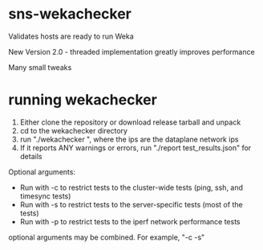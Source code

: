 # sns-wekachecker
Validates hosts are ready to run Weka


New Version 2.0 - threaded implementation greatly improves performance

Many small tweaks

# running wekachecker

1. Either clone the repository or download release tarball and unpack
2. cd to the wekachecker directory
3. run "./wekachecker <list of ips>", where the ips are the dataplane network ips
4. If it reports ANY warnings or errors, run "./report test_results.json" for details
  
Optional arguments:
  * Run with -c to restrict tests to the cluster-wide tests (ping, ssh, and timesync tests)
  * Run with -s to restrict tests to the server-specific tests (most of the tests)
  * Run with -p to restrict tests to the iperf network performance tests
  
  optional arguments may be combined.  For example, "-c -s"
  
